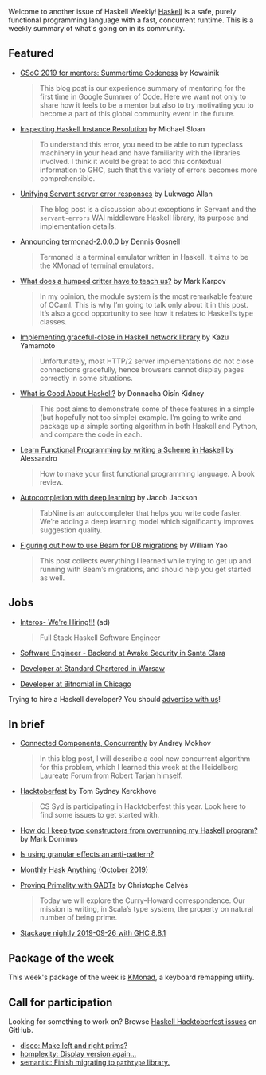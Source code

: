 <!-- 2019-10-03 -->

Welcome to another issue of Haskell Weekly!
[Haskell](https://www.haskell.org) is a safe, purely functional programming language with a fast, concurrent runtime.
This is a weekly summary of what's going on in its community.

## Featured

- [GSoC 2019 for mentors: Summertime Codeness](https://kowainik.github.io/posts/gsoc2019) by Kowainik
  > This blog post is our experience summary of mentoring for the first time in Google Summer of Code. Here we want not only to share how it feels to be a mentor but also to try motivating you to become a part of this global community event in the future.

- [Inspecting Haskell Instance Resolution](https://mgsloan.com/posts/inspecting-haskell-instance-resolution/) by Michael Sloan
  > To understand this error, you need to be able to run typeclass machinery in your head and have familiarity with the libraries involved. I think it would be great to add this contextual information to GHC, such that this variety of errors becomes more comprehensible.

- [Unifying Servant server error responses](https://lukwagoallan.com/posts/unifying-servant-server-error-responses) by Lukwago Allan
  > The blog post is a discussion about exceptions in Servant and the `servant-errors` WAI middleware Haskell library, its purpose and implementation details.

- [Announcing termonad-2.0.0.0](https://functor.tokyo/blog/2019-09-13-termonad-2.0.0.0) by Dennis Gosnell
  > Termonad is a terminal emulator written in Haskell. It aims to be the XMonad of terminal emulators.

- [What does a humped critter have to teach us?](https://markkarpov.com/post/what-does-a-humped-critter-have-to-teach-us.html) by Mark Karpov
  > In my opinion, the module system is the most remarkable feature of OCaml. This is why I’m going to talk only about it in this post. It’s also a good opportunity to see how it relates to Haskell’s type classes.

- [Implementing graceful-close in Haskell network library](https://kazu-yamamoto.hatenablog.jp/entry/2019/09/20/165939) by Kazu Yamamoto
  > Unfortunately, most HTTP/2 server implementations do not close connections gracefully, hence browsers cannot display pages correctly in some situations.

- [What is Good About Haskell?](https://doisinkidney.com/posts/2019-10-02-what-is-good-about-haskell.html) by Donnacha Oisín Kidney
  > This post aims to demonstrate some of these features in a simple (but hopefully not too simple) example. I’m going to write and package up a simple sorting algorithm in both Haskell and Python, and compare the code in each.

- [Learn Functional Programming by writing a Scheme in Haskell](https://0x0f0f0f.github.io/posts/2019/09/learn-functional-programming-by-writing-a-scheme-in-haskell/) by Alessandro
  > How to make your first functional programming language. A book review.

- [Autocompletion with deep learning](https://tabnine.com/blog/deep/) by Jacob Jackson
  > TabNine is an autocompleter that helps you write code faster. We’re adding a deep learning model which significantly improves suggestion quality.

- [Figuring out how to use Beam for DB migrations](https://williamyaoh.com/posts/2019-09-27-figuring-out-beam-migrations.html) by William Yao
  > This post collects everything I learned while trying to get up and running with Beam’s migrations, and should help you get started as well.

## Jobs

- [Interos- We're Hiring!!!](https://interos.applicantpro.com/jobs/986650.html) (ad)
  > Full Stack Haskell Software Engineer

- [Software Engineer - Backend at Awake Security in Santa Clara](https://jobs.lever.co/awake-security/b03a9a24-f3b9-42a4-bde2-4412cd5a5ca5)

- [Developer at Standard Chartered in Warsaw](https://np.reddit.com/r/haskell_jobs/comments/daen08/haskell_jobs_at_standard_chartered_treasury/)

- [Developer at Bitnomial in Chicago](https://np.reddit.com/r/haskell/comments/dbuyjy/job_bitnomial_chicago_il/)

Trying to hire a Haskell developer?
You should [advertise with us](https://haskellweekly.news/advertising.html)!

## In brief

- [Connected Components, Concurrently](https://blogs.ncl.ac.uk/andreymokhov/connected-components/) by Andrey Mokhov
  > In this blog post, I will describe a cool new concurrent algorithm for this problem, which I learned this week at the Heidelberg Laureate Forum from Robert Tarjan himself.

- [Hacktoberfest](https://cs-syd.eu/posts/2019-09-28-hacktoberfest) by Tom Sydney Kerckhove
  > CS Syd is participating in Hacktoberfest this year. Look here to find some issues to get started with.

- [How do I keep type constructors from overrunning my Haskell program?](https://blog.plover.com/prog/haskell/type-markers.html) by Mark Dominus

- [Is using granular effects an anti-pattern?](https://np.reddit.com/r/haskell/comments/dbrcbi/is_using_granular_effects_an_antipattern/)

- [Monthly Hask Anything (October 2019)](https://np.reddit.com/r/haskell/comments/dbendr/monthly_hask_anything_october_2019/)

- [Proving Primality with GADTs](https://chrilves.github.io/posts/prime/) by Christophe Calvès
  > Today we will explore the Curry–Howard correspondence. Our mission is writing, in Scala’s type system, the property on natural number of being prime.

- [Stackage nightly 2019-09-26 with GHC 8.8.1](https://www.stackage.org/nightly-2019-09-26)

## Package of the week

This week's package of the week is [KMonad](https://github.com/david-janssen/kmonad/tree/2da425627fbfa7566105d8b3f682fc95b75d7795), a keyboard remapping utility.

## Call for participation

Looking for something to work on?
Browse [Haskell Hacktoberfest issues](https://github.com/issues?q=is%3Aissue+is%3Aopen+label%3Ahacktoberfest+language%3Ahaskell) on GitHub.

-   [disco: Make left and right prims?](https://github.com/disco-lang/disco/issues/181)
-   [homplexity: Display version again...](https://github.com/mgajda/homplexity/issues/19)
-   [semantic: Finish migrating to `pathtype` library.](https://github.com/github/semantic/issues/288)
